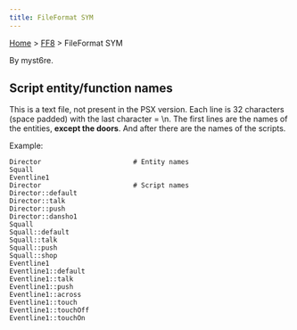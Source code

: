 ```yaml
---
title: FileFormat SYM
---
```


[Home](/ff7-flat-wiki/Main%20Page.md) > [FF8](/ff7-flat-wiki/FF8.md) > FileFormat SYM

By myst6re.

## Script entity/function names

This is a text file, not present in the PSX version. Each line is 32
characters (space padded) with the last character = \\n. The first lines
are the names of the entities, **except the doors**. And after there are
the names of the scripts.

Example:

    Director                       # Entity names
    Squall                        
    Eventline1                     
    Director                       # Script names
    Director::default              
    Director::talk                 
    Director::push                 
    Director::dansho1              
    Squall                         
    Squall::default                
    Squall::talk                   
    Squall::push                   
    Squall::shop                   
    Eventline1                     
    Eventline1::default            
    Eventline1::talk               
    Eventline1::push               
    Eventline1::across             
    Eventline1::touch              
    Eventline1::touchOff           
    Eventline1::touchOn            
